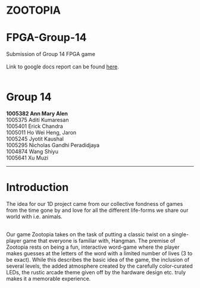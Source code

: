 # ZOOTOPIA

# FPGA-Group-14
 Submission of Group 14 FPGA game <br><br>
Link to google docs report can be found [here](https://docs.google.com/document/d/1gCnIziIRlDxc26EQW3X7fiq3l5MpSdhdSxaiJhMZQjk/). <br><br>

# Group 14
**1005382 Ann Mary Alen** <br>
1005375 Aditi Kumaresan <br>
1005401 Erick Chandra <br>
1005011 Ho Wei Heng, Jaron <br>
1005245 Jyotit Kaushal <br>
1005295 Nicholas Gandhi Peradidjaya <br>
1004874 Wang Shiyu <br>
1005641 Xu Muzi<br>

***

# Introduction
The idea for our 1D project came from our collective fondness of games from the time gone by and love for all the different life-forms we share our world with i.e. animals.<br><br>

Our game Zootopia takes on the task of putting a classic twist on a single-player game that everyone is familiar with, Hangman. The premise of Zootopia rests on being a fun, interactive word-game where the player makes guesses at the letters of the word with a limited number of lives (3 to be exact). While this describes the basic idea of the game, the inclusion of several levels, the added atmosphere created by the carefully color-curated LEDs, the rustic arcade theme given off by the hardware design etc. truly makes it a memorable experience.


